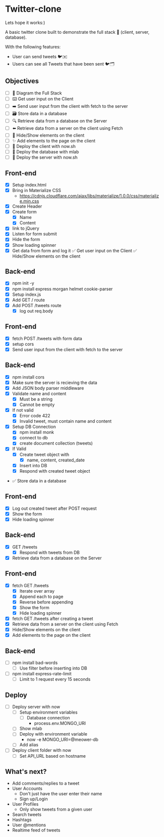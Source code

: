 # Twitter-clone

Lets hope it works:)

A basic twitter clone built to demonstrate the full stack 🥞 (client, server, database).

With the following features:

* User can send tweets 🐦✉️
* Users can see all Tweets that have been sent 🐦🗂

## Objectives

* [ ] 📝 Diagram the Full Stack
* [ ] ⌨️ Get user input on the Client
* [ ] ➡️ Send user input from the client with fetch to the server
* [ ] 🗃 Store data in a database
* [ ] 🔍 Retrieve data from a database on the Server
* [ ] ⬅️ Retrieve data from a server on the client using Fetch
* [ ] 🙈 Hide/Show elements on the client
* [ ] ✨ Add elements to the page on the client
* [ ] 🚀 Deploy the client with now.sh
* [ ] 🚀 Deploy the database with mlab
* [ ] 🚀 Deploy the server with now.sh

## Front-end

* [x] Setup index.html
* [x] Bring in Materialize CSS
  * https://cdnjs.cloudflare.com/ajax/libs/materialize/1.0.0/css/materialize.min.css
* [x] Create Header
* [x] Create form
  * [x] Name
  * [x] Content

* [x] link to jQuery
* [x] Listen for form submit
* [x] Hide the form
* [x] Show loading spinner
* [x] Get data from form and log it
✅ Get user input on the Client
✅ Hide/Show elements on the client

## Back-end

* [x] npm init -y
* [x] npm install express morgan helmet cookie-parser
* [x] Setup index.js
* [x] Add GET / route
* [x] Add POST /tweets route
  * [x] log out req.body

## Front-end

* [x] fetch POST /tweets with form data
* [x] setup cors
* [x] Send user input from the client with fetch to the server

## Back-end

* [x] npm install cors
* [x] Make sure the server is recieving the data
* [x] Add JSON body parser middleware
* [x] Validate name and content
  * [x] Must be a string
  * [x] Cannot be empty
* [x] If not valid
  * [x] Error code 422
  * [x] Invalid tweet, must contain name and content
* [x] Setup DB Connection
  * [x] npm install monk
  * [x] connect to db
  * [x] create document collection (tweets)
* [x] If Valid
  * [x] Create tweet object with
    * [x] name, content, created_date
  * [x] Insert into DB
  * [x] Respond with created tweet object
* ✅ Store data in a database

## Front-end

* [x] Log out created tweet after POST request
* [x] Show the form
* [x] Hide loading spinner

## Back-end

* [x] GET /tweets
  * [x] Respond with tweets from DB
* [x] Retrieve data from a database on the Server

## Front-end

* [x] fetch GET /tweets
  *  [x] Iterate over array
  * [x] Append each to page
  * [x] Reverse before appending
  * [x] Show the form
  * [x] Hide loading spinner
* [x] fetch GET /tweets after creating a tweet
* [x] Retrieve data from a server on the client using Fetch
* [x] Hide/Show elements on the client
* [x] Add elements to the page on the client

## Back-end

* [ ] npm install bad-words
  * [ ] Use filter before inserting into DB
* [ ] npm install express-rate-limit
  * [ ] Limit to 1 request every 15 seconds

## Deploy

* [ ] Deploy server with now
  * [ ] Setup environment variables
    * [ ] Database connection
      * process.env.MONGO_URI
  * [ ] Show mlab
  * [ ] Deploy with environment variable
    * now -e MONGO_URI=@meower-db
  * [ ] Add alias
* [ ] Deploy client folder with now
  * [ ] Set API_URL based on hostname

## What's next?

* Add comments/replies to a tweet
* User Accounts
  * Don't just have the user enter their name
  * Sign up/Login
* User Profiles
  - Only show tweets from a given user
* Search tweets
* Hashtags
* User @mentions
* Realtime feed of tweets
